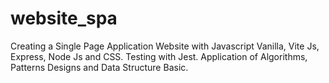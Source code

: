 # website_spa
Creating a Single Page Application Website with Javascript Vanilla, Vite Js, Express, Node Js and CSS. Testing with Jest. Application of Algorithms, Patterns Designs and Data Structure Basic. 
